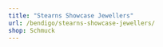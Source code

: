 ```yaml
---
title: "Stearns Showcase Jewellers"
url: /bendigo/stearns-showcase-jewellers/
shop: Schmuck
---
```


